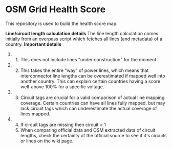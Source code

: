 # OSM Grid Health Score
This repository is used to build the health score map.


**Line/circuit length calculation details**
The line length calculation comes initially from an overpass script which fetches all lines (and metadata) of a country. 
****Important details****
1) 1) This does not include lines "under construction" for the moment.
2) 2) This takes the entire "way" of power lines, which means that interconnector line lengths can be overestimated if mapped well into another country. This can explain certain countries having a score well-above 100% for a specific voltage.
3) 3) Circuit tags are crucial for a valid comparison of actual line mapping coverage. Certain countries can have all lines fully mapped, but may lack circuit tags which can underestimate the actual coverage of lines mapped.
4) 4) If circuit tags are missing then circuit = 1
   5) When comparing official data and OSM extracted data of circuit lengths, check the certainty of the official source to see if it's circuits or lines on the wiki page.
